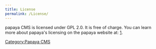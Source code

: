 ```yaml
---
title: License
permalink: /License/
---
```


papaya CMS is licensed under GPL 2.0. It is free of charge. You can learn more about papaya's licensing on the papaya website at: [1](http://community.papaya-cms.com/license.993.en.html).

[Category:Papaya CMS](/Category:Papaya_CMS "wikilink")